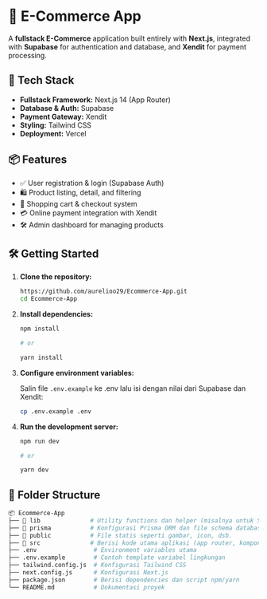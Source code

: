 # 🛒 E-Commerce App

A **fullstack E-Commerce** application built entirely with **Next.js**, integrated with **Supabase** for authentication and database, and **Xendit** for payment processing.

## 🚀 Tech Stack

- **Fullstack Framework:** Next.js 14 (App Router)
- **Database & Auth:** Supabase
- **Payment Gateway:** Xendit
- **Styling:** Tailwind CSS
- **Deployment:** Vercel

## 📦 Features

- ✅ User registration & login (Supabase Auth)
- 🛍️ Product listing, detail, and filtering
- 🧺 Shopping cart & checkout system
- 💳 Online payment integration with Xendit
- 🛠️ Admin dashboard for managing products

## 🛠️ Getting Started

1. **Clone the repository:**

   ```bash
   https://github.com/aurelioo29/Ecommerce-App.git
   cd Ecommerce-App
   ```

2. **Install dependencies:**

   ```bash
   npm install

   # or

   yarn install
   ```

3. **Configure environment variables:**

   Salin file `.env.example` ke .env lalu isi dengan nilai dari Supabase dan Xendit:

   ```bash
   cp .env.example .env
   ```

4. **Run the development server:**

   ```bash
   npm run dev

   # or

   yarn dev
   ```

## 📁 Folder Structure

```bash
📦 Ecommerce-App
├── 📂 lib              # Utility functions dan helper (misalnya untuk Supabase, Xendit, dsb.)
├── 📂 prisma           # Konfigurasi Prisma ORM dan file schema database
├── 📂 public           # File statis seperti gambar, icon, dsb.
├── 📂 src              # Berisi kode utama aplikasi (app router, komponen, style, dsb.)
├── .env                # Environment variables utama
├── .env.example        # Contoh template variabel lingkungan
├── tailwind.config.js  # Konfigurasi Tailwind CSS
├── next.config.js      # Konfigurasi Next.js
├── package.json        # Berisi dependencies dan script npm/yarn
└── README.md           # Dokumentasi proyek
```
